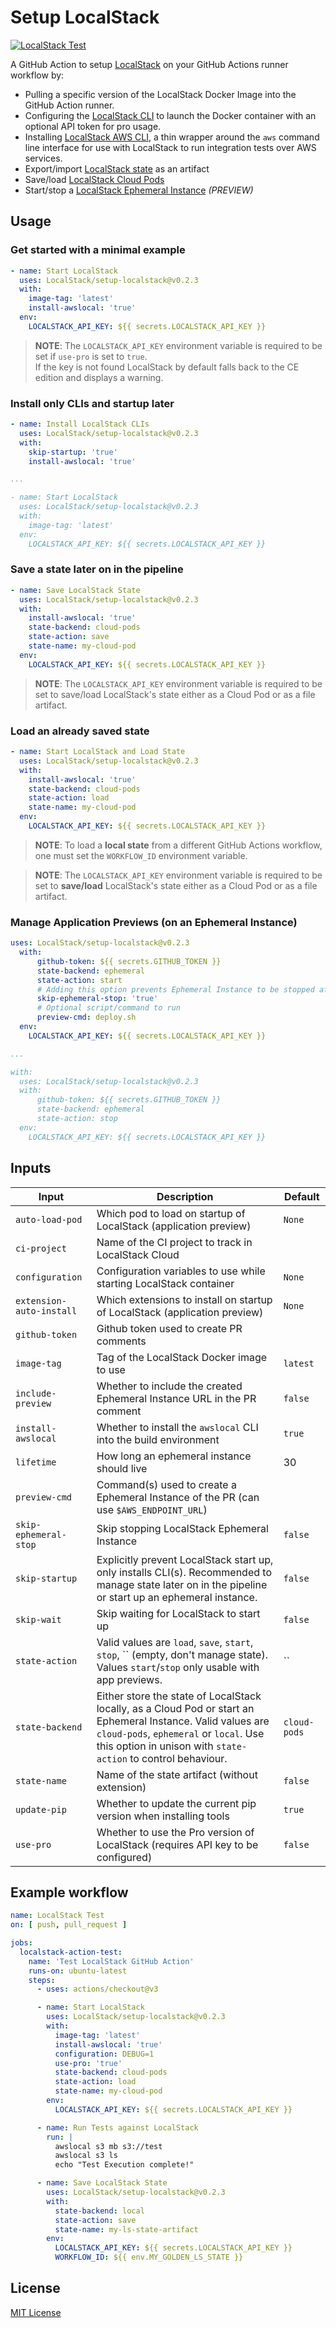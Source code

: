 # Setup LocalStack

[![LocalStack Test](https://github.com/LocalStack/setup-localstack/actions/workflows/ci.yml/badge.svg)](https://github.com/LocalStack/setup-localstack/actions/workflows/ci.yml)


A GitHub Action to setup [LocalStack](https://github.com/localstack/localstack) on your GitHub Actions runner workflow by:

- Pulling a specific version of the LocalStack Docker Image into the GitHub Action runner.
- Configuring the [LocalStack CLI](https://docs.localstack.cloud/get-started/#localstack-cli) to launch the Docker container with an optional API token for pro usage.
- Installing [LocalStack AWS CLI](https://github.com/localstack/awscli-local), a thin wrapper around the `aws` command line interface for use with LocalStack to run integration tests over AWS services.
- Export/import [LocalStack state](https://docs.localstack.cloud/user-guide/state-management/export-import-state/) as an artifact
- Save/load [LocalStack Cloud Pods](https://docs.localstack.cloud/user-guide/state-management/cloud-pods/)
- Start/stop a [LocalStack Ephemeral Instance](https://docs.localstack.cloud/user-guide/cloud-sandbox/ephemeral-instance/) _(PREVIEW)_

## Usage

### Get started with a minimal example

```yml
- name: Start LocalStack
  uses: LocalStack/setup-localstack@v0.2.3
  with:
    image-tag: 'latest'
    install-awslocal: 'true'
  env:
    LOCALSTACK_API_KEY: ${{ secrets.LOCALSTACK_API_KEY }}
```
> **NOTE**: The `LOCALSTACK_API_KEY` environment variable is required to be set if `use-pro` is set to `true`.  
If the key is not found LocalStack by default falls back to the CE edition and displays a warning.

### Install only CLIs and startup later
```yml
- name: Install LocalStack CLIs
  uses: LocalStack/setup-localstack@v0.2.3
  with:
    skip-startup: 'true'
    install-awslocal: 'true'

...

- name: Start LocalStack
  uses: LocalStack/setup-localstack@v0.2.3
  with:
    image-tag: 'latest'
  env:
    LOCALSTACK_API_KEY: ${{ secrets.LOCALSTACK_API_KEY }}
```

### Save a state later on in the pipeline
```yml
- name: Save LocalStack State
  uses: LocalStack/setup-localstack@v0.2.3
  with:
    install-awslocal: 'true'
    state-backend: cloud-pods
    state-action: save
    state-name: my-cloud-pod
  env:
    LOCALSTACK_API_KEY: ${{ secrets.LOCALSTACK_API_KEY }}
```
> **NOTE**: The `LOCALSTACK_API_KEY` environment variable is required to be set to save/load LocalStack's state either as a Cloud Pod or as a file artifact.

### Load an already saved state
```yml
- name: Start LocalStack and Load State
  uses: LocalStack/setup-localstack@v0.2.3
  with:
    install-awslocal: 'true'
    state-backend: cloud-pods
    state-action: load
    state-name: my-cloud-pod
  env:
    LOCALSTACK_API_KEY: ${{ secrets.LOCALSTACK_API_KEY }}
```
> **NOTE**: To load a **local state** from a different GitHub Actions workflow, one must set the `WORKFLOW_ID` environment variable.

> **NOTE**: The `LOCALSTACK_API_KEY` environment variable is required to be set to **save/load** LocalStack's state either as a Cloud Pod or as a file artifact.

### Manage Application Previews (on an Ephemeral Instance)
```yml
uses: LocalStack/setup-localstack@v0.2.3
  with:
      github-token: ${{ secrets.GITHUB_TOKEN }}
      state-backend: ephemeral
      state-action: start
      # Adding this option prevents Ephemeral Instance to be stopped after the `preview-cmd` run
      skip-ephemeral-stop: 'true'
      # Optional script/command to run
      preview-cmd: deploy.sh
  env:
    LOCALSTACK_API_KEY: ${{ secrets.LOCALSTACK_API_KEY }}

...

with:
  uses: LocalStack/setup-localstack@v0.2.3
  with:
      github-token: ${{ secrets.GITHUB_TOKEN }}
      state-backend: ephemeral
      state-action: stop
  env:
    LOCALSTACK_API_KEY: ${{ secrets.LOCALSTACK_API_KEY }}
```

## Inputs

| Input                    | Description                                                                                                                                                                                                             | Default      |
|--------------------------|-------------------------------------------------------------------------------------------------------------------------------------------------------------------------------------------------------------------------|--------------|
| `auto-load-pod`          | Which pod to load on startup of LocalStack  (application preview)                                                                                                                                                       | `None`       |
| `ci-project`             | Name of the CI project to track in LocalStack Cloud                                                                                                                                                                     |              |
| `configuration`          | Configuration variables to use while starting LocalStack container                                                                                                                                                      | `None`       |
| `extension-auto-install` | Which extensions to install on startup of LocalStack (application preview)                                                                                                                                              | `None`       | 
| `github-token`           | Github token used to create PR comments                                                                                                                                                                                 |              |
| `image-tag`              | Tag of the LocalStack Docker image to use                                                                                                                                                                               | `latest`     |
| `include-preview`        | Whether to include the created Ephemeral Instance URL in the PR comment                                                                                                                                                 | `false`      |
| `install-awslocal`       | Whether to install the `awslocal` CLI into the build environment                                                                                                                                                        | `true`       |
| `lifetime`               | How long an ephemeral instance should live                                                                                                                                                                              | 30           |
| `preview-cmd`            | Command(s) used to create a Ephemeral Instance of the PR (can use `$AWS_ENDPOINT_URL`)                                                                                                                                  |              |
| `skip-ephemeral-stop`    | Skip stopping LocalStack Ephemeral Instance                                                                                                                                                                             | `false`      |
| `skip-startup`           | Explicitly prevent LocalStack start up, only installs CLI(s). Recommended to manage state later on in the pipeline or start up an ephemeral instance.                                                                   | `false`      |
| `skip-wait`              | Skip waiting for LocalStack to start up                                                                                                                                                                                 | `false`      |
| `state-action`           | Valid values are `load`, `save`, `start`, `stop`, `` (empty, don't manage state). Values `start`/`stop` only usable with app previews.                                                                                  | ``           |
| `state-backend`          | Either store the state of LocalStack locally, as a Cloud Pod or start an Ephemeral Instance. Valid values are `cloud-pods`, `ephemeral` or `local`. Use this option in unison with `state-action` to control behaviour. | `cloud-pods` |
| `state-name`             | Name of the state artifact (without extension)                                                                                                                                                                          | `false`      |
| `update-pip`             | Whether to update the current pip version when installing tools                                                                                                                                                         | `true`       |
| `use-pro`                | Whether to use the Pro version of LocalStack (requires API key to be configured)                                                                                                                                        | `false`      |

## Example workflow
```yml
name: LocalStack Test
on: [ push, pull_request ]

jobs:
  localstack-action-test:
    name: 'Test LocalStack GitHub Action'
    runs-on: ubuntu-latest
    steps:
      - uses: actions/checkout@v3

      - name: Start LocalStack
        uses: LocalStack/setup-localstack@v0.2.3
        with:
          image-tag: 'latest'
          install-awslocal: 'true'
          configuration: DEBUG=1
          use-pro: 'true'
          state-backend: cloud-pods
          state-action: load
          state-name: my-cloud-pod
        env:
          LOCALSTACK_API_KEY: ${{ secrets.LOCALSTACK_API_KEY }}

      - name: Run Tests against LocalStack
        run: |
          awslocal s3 mb s3://test
          awslocal s3 ls
          echo "Test Execution complete!"

      - name: Save LocalStack State
        uses: LocalStack/setup-localstack@v0.2.3
        with:
          state-backend: local
          state-action: save
          state-name: my-ls-state-artifact
        env:
          LOCALSTACK_API_KEY: ${{ secrets.LOCALSTACK_API_KEY }}
          WORKFLOW_ID: ${{ env.MY_GOLDEN_LS_STATE }}
```

## License

[MIT License](LICENSE)
